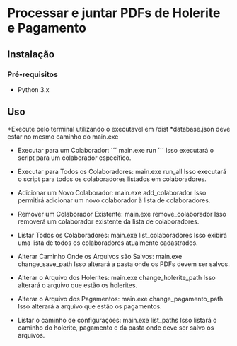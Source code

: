 # Processar e juntar PDFs de Holerite e Pagamento

## Instalação

### Pré-requisitos
- Python 3.x

## Uso
*Execute pelo terminal utilizando o executavel em /dist
*database.json deve estar no mesmo caminho do main.exe

- Executar para um Colaborador:
´´´
main.exe run
´´´
Isso executará o script para um colaborador específico.

- Executar para Todos os Colaboradores:
main.exe run_all
Isso executará o script para todos os colaboradores listados em colaboradores.

- Adicionar um Novo Colaborador:
main.exe add_colaborador
Isso permitirá adicionar um novo colaborador à lista de colaboradores.

- Remover um Colaborador Existente:
main.exe remove_colaborador
Isso removerá um colaborador existente da lista de colaboradores.

- Listar Todos os Colaboradores:
main.exe list_colaboradores
Isso exibirá uma lista de todos os colaboradores atualmente cadastrados.

- Alterar Caminho Onde os Arquivos são Salvos:
main.exe change_save_path
Isso alterará a pasta onde os PDFs devem ser salvos.

- Alterar o Arquivo dos Holerites:
main.exe change_holerite_path
Isso alterará o arquivo que estão os holerites.

- Alterar o Arquivo dos Pagamentos:
main.exe change_pagamento_path
Isso alterará a arquivo que estão os pagamentos.

- Listar o caminho de configurações:
main.exe list_paths
Isso listará o caminho do holerite, pagamento e da pasta onde deve ser salvo os arquivos.
